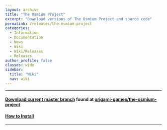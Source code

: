 ```yaml
---
layout: archive
title: "The Osmium Project"
excerpt: "Download versions of The Osmium Project and source code"
permalink: /releases/the-osmium-project
categories:
  - Information
  - Documentation
  - News
  - Wiki
  - Wiki/Releases
  - Releases
author_profile: false
classes: wide
sidebar:
  title: "Wiki"
  nav: wiki
---
```


-----

#### [Download current master branch](https://github.com/origami-games/the-osmium-project/archive/master.zip) found at [origami-games/the-osmium-project](https://github.com/origami-games/the-osmium-project)  
#### [How to Install](https://origami-games.github.io/installation-guide#the-osmium-project)

-----
